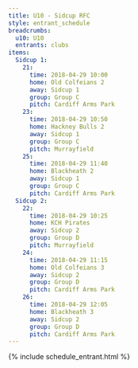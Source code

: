 ```yaml
---
title: U10 - Sidcup RFC
style: entrant_schedule
breadcrumbs:
  u10: U10
  entrants: clubs
items:
  Sidcup 1:
    21:
      time: 2018-04-29 10:00
      home: Old Colfeians 2
      away: Sidcup 1
      group: Group C
      pitch: Cardiff Arms Park
    23:
      time: 2018-04-29 10:50
      home: Hackney Bulls 2
      away: Sidcup 1
      group: Group C
      pitch: Murrayfield
    25:
      time: 2018-04-29 11:40
      home: Blackheath 2
      away: Sidcup 1
      group: Group C
      pitch: Cardiff Arms Park
  Sidcup 2:
    22:
      time: 2018-04-29 10:25
      home: KCH Pirates
      away: Sidcup 2
      group: Group D
      pitch: Murrayfield
    24:
      time: 2018-04-29 11:15
      home: Old Colfeians 3
      away: Sidcup 2
      group: Group D
      pitch: Cardiff Arms Park
    26:
      time: 2018-04-29 12:05
      home: Blackheath 3
      away: Sidcup 2
      group: Group D
      pitch: Cardiff Arms Park
---
```


{% include schedule_entrant.html %}
